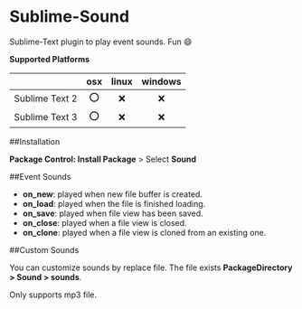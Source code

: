 Sublime-Sound
=============

Sublime-Text plugin to play event sounds.
Fun :smile:

__Supported Platforms__

||osx|linux|windows|
|:----:|:----:|:----:|:----:|
|Sublime Text 2|:o:|:x:|:x:|
|Sublime Text 3|:o:|:x:|:x:|

##Installation

__Package Control: Install Package__ > Select __Sound__

##Event Sounds

+ __on_new__: played when new file buffer is created.
+ __on_load__: played when the file is finished loading.
+ __on_save__: played when file view has been saved.
+ __on_close__: played when a file view is closed.
+ __on_clone__: played when a file view is cloned from an existing one.

##Custom Sounds

You can customize sounds by replace file.
The file exists __PackageDirectory > Sound > sounds__.

Only supports mp3 file.
